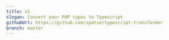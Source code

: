```yaml
---
title: v1
slogan: Convert your PHP types to Typescript
githubUrl: https://github.com/spatie/typescript-transformer
branch: master
---
```

